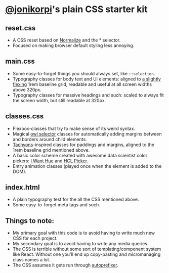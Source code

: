 # [@jonikorpi](https://www.twitter.com/jonikorpi)'s plain CSS starter kit

## reset.css
- A CSS reset based on [Normalize](https://necolas.github.io/normalize.css/) and the * selector.
- Focused on making browser default styling less annoying.

## main.css
- Some easy-to-forget things you should always set, like `::selection`.
- Typography classes for body text and UI elements: aligned to [a slightly flexing](http://codepen.io/CrocoDillon/pen/jgmwt?editors=0010) 1rem baseline grid, readable and useful at all screen widths above 320px.
- Typography classes for massive headings and such: scaled to always fit the screen width, but still readable at 320px.

## classes.css
- Flexbox-classes that try to make sense of its weird syntax.
- Magical [owl selector](http://alistapart.com/article/axiomatic-css-and-lobotomized-owls) classes for automatically adding margins between and borders around child elements.
- [Tachyons](http://tachyons.io/)-inspired classes for paddings and margins, aligned to the 1rem baseline grid mentioned above.
- A basic color scheme created with awesome data scientist color pickers: [I Want Hue](http://tools.medialab.sciences-po.fr/iwanthue/) and [HCL Picker](http://tristen.ca/hcl-picker/).
- Entry animation classes (played once when the element is added to the DOM).

## index.html
- A plain typography test for the all the CSS mentioned above.
- Some easy-to-forget meta tags and such.

## Things to note:
- My primary goal with this code is to avoid having to write much new CSS for each project.
- My secondary goal is to avoid having to write any media queries.
- The CSS is terrible without some sort of templating/component system like React. Without one you'll end up copy-pasting and micromanaging class names a lot.
- The CSS assumes it gets run through [autoprefixer](https://github.com/postcss/autoprefixer).
